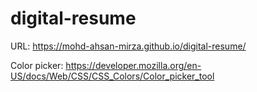 # digital-resume

URL: https://mohd-ahsan-mirza.github.io/digital-resume/

Color picker: https://developer.mozilla.org/en-US/docs/Web/CSS/CSS_Colors/Color_picker_tool
